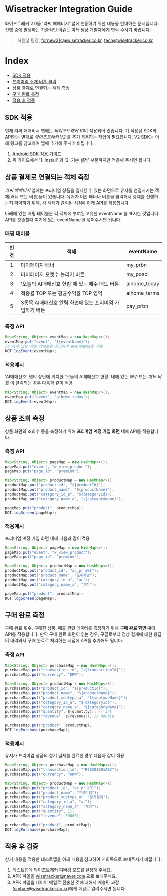# Wisetracker Integration Guide

와이즈트래커 2.0을 '라씨 매매비서' 앱에 연동하기 위한 내용을 안내하는 문서입니다. 진행 중에 발생하는 기술적인 이슈는 아래 담당 개발자에게 연락 주시기 바랍니다.



> 허원철 팀장, fornew21c@wisetracker.co.kr, tech@wisetracker.co.kr



# Index

* [SDK 적용](./rassi_v2.md#SDK-적용)
* [프리미엄 소개 버튼 클릭](./rassi_v2.md#프리미엄-소개-버튼-클릭)
* [상품 결제로 연결되는 객체 측정](./rassi_v2.md#상품-결제로-연결되는-객체-측정)
* [구매 완료 측정](./rassi_v2.md#구매-완료-측정)
* [적용 후 검증](./rassi_v2.md#적용-후-검증)



## SDK 적용

현재 라씨 매매비서 앱에는 *와이즈트래커 V1*이 적용되어 있습니다. 기 적용된 SDK와 API와는 별개로 *와이즈트래커 V2* 를 추가 적용하는 작업이 필요합니다. V2 SDK는 아래 링크를 참고하여 앱에 추가해 주시기 바랍니다.

1. [Android SDK 적용 가이드](http://document.wisetracker.co.kr/v2/docs/sdk/android/android-install-guide#1-install)
2. 위 가이드에서 '1. Install' 과 '2. 기본 설정' 부분까지만 적용해 주시면 됩니다.



## 상품 결제로 연결되는 객체 측정

*라씨 매매비서* 앱에는 프리미엄 상품을 결제할 수 있는 화면으로 유저를 연결시키는 객체(배너 또는 버튼)들이 있습니다. 유저가 어떤 배너나 버튼을 클릭해서 결제를 진행하는지 파악하기 위해, 각 객체가 클릭된 시점에 아래 API를 적용합니다.

아래에 있는 매핑 테이블은 각 객체에 부여된 고유한 eventName 을 표시한 것입니다. API를 호출할때 여기에 있는 eventName 을 넣어주시면 됩니다.



### 매핑 테이블

| 번호 | 객체 | eventName |
| :---: | --- | --- |
| 1 | 마이페이지 배너 | my_prbn |
| 2 | 마이페이지 포켓수 늘리기 버튼 | my_poad |
| 3 | '오늘의 AI매매신호 현황'에 있는 매수 매도 버튼 | aihome_today |
| 4 | 적중률 TOP 또는 평균수익률 TOP 영역 | aihome_terms |
| 5 | 3종목 AI매매신호 알림 화면에 있는 프리미엄 가입하기 버튼 | pay_prbn |



### 측정 API

```java
Map<String, Object> eventMap = new HashMap<>();
eventMap.put("event", "${eventName}");
// 위에 있는 매핑 테이블을 참고하여 eventName을 치환
DOT.logEvent(eventMap);
```



### 적용예시

'AI매매신호' 탭의 상단에 위치한 '오늘의 AI매매신호 현황' 내에 있는 *매수* 또는 *매도 버튼* 이 클릭되는 경우 다음과 같이 적용

```java
Map<String, Object> eventMap = new HashMap<>();
eventMap.put("event", "aihome_today");
DOT.logEvent(eventMap);
```



## 상품 조회 측정

상품 화면의 조회수 등을 측정하기 위해 **프리미엄 계정 가입 화면 내**에 API를 적용합니다.



### 측정 API

```java
Map<String, Object> pageMap = new HashMap<>();
pageMap.put("event", "w_view_product");
pageMap.put("page_id", "premium");

Map<String, Object> productMap = new HashMap<>();
productMap.put("product_id", "${productId}");
productMap.put("product_name", "${productName}");
productMap.put("category_id_a", "${categoryId}");
productMap.put("category_name_a", "${categoryName}");

pageMap.put("product", productMap);
DOT.logScreen(pageMap);
```



### 적용예시

프리미엄 계정 가입 화면 내에 다음과 같이 적용

```java
Map<String, Object> pageMap = new HashMap<>();
pageMap.put("event", "w_view_product");
pageMap.put("page_id", "premium");

Map<String, Object> productMap = new HashMap<>();
productMap.put("product_id", "ac_pr.a01");
productMap.put("product_name", "프리미엄");
productMap.put("category_id_a", "ac");
productMap.put("category_name_a", "계정");

pageMap.put("product", productMap);
DOT.logScreen(pageMap);
```



## 구매 완료 측정

구매 완료 횟수, 구매한 상품, 매출 관련 데이터를 측정하기 위해 **구매 완료 화면 내**에 API를 적용합니다. 만약 구매 완료 화면이 없는 경우, 구글로부터 정상 결제에 대한 응답이 내려와서 구매 완료로 처리하는 시점에 API를 추가해도 됩니다.



### 측정 API

```java
Map<String, Object> purchaseMap = new HashMap<>();
purchaseMap.put("transaction_id", "${transactionId}");
purchaseMap.put("currency", "KRW");

Map<String, Object> productMap = new HashMap<>();
purchaseMap.put("product_id", "${productId}");
purchaseMap.put("product_name", "${productName}");
purchaseMap.put("product_subtype_a", "${subtypeName}");
purchaseMap.put("category_id_a", "${categoryId}");
purchaseMap.put("category_name_a", "${categoryName}");
purchaseMap.put("quantity", ${quantity}); // int
purchaseMap.put("revenue", ${revenue}); // double

purchaseMap.put("product", productMap);
DOT.logPurchase(purchaseMap);
```



### 적용예시

유저가 프리미엄 상품의 정기 결제를 완료한 경우 다음과 같이 적용

```java
Map<String, Object> purchaseMap = new HashMap<>();
purchaseMap.put("transaction_id", "TR20201001ABC");
purchaseMap.put("currency", "KRW");

Map<String, Object> productMap = new HashMap<>();
purchaseMap.put("product_id", "ac_pr.a01");
purchaseMap.put("product_name", "프리미엄");
purchaseMap.put("product_subtype_a", "정기결제");
purchaseMap.put("category_id_a", "ac");
purchaseMap.put("category_name_a", "계정");
purchaseMap.put("quantity", 1);
purchaseMap.put("revenue", 59800);

purchaseMap.put("product", productMap);
DOT.logPurchase(purchaseMap);
```



## 적용 후 검증

상기 내용을 적용한 테스트앱을 아래 내용을 참고하여 저희쪽으로 보내주시기 바랍니다.

1. 테스트앱에 [와이즈트래커 디버깅 모드](http://document.wisetracker.co.kr/v2/docs/sdk/android/android-self-validation#aos-%EB%8D%B0%EC%9D%B4%ED%84%B0-%EA%B2%80%EC%A6%9D)를 설정해 주세요.
2. APK 파일을 wisetracker@naver.com 으로 보내주세요.
3. APK 파일을 네이버 메일로 전송한 것에 대해서 배승민 과장(smbae@wisetracker.co.kr)에게 메일로 알려주시면 됩니다.
